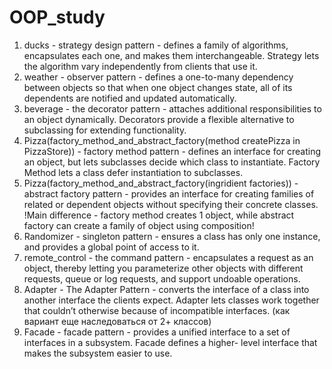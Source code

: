 # OOP_study
1) ducks - strategy design pattern - defines a family of algorithms,
encapsulates each one, and makes them interchangeable.
Strategy lets the algorithm vary independently from
clients that use it.
2) weather - observer pattern - defines a one-to-many
dependency between objects so that when one
object changes state, all of its dependents are
notified and updated automatically.
3) beverage - the decorator pattern - attaches additional
responsibilities to an object dynamically.
Decorators provide a flexible alternative to
subclassing for extending functionality.
4) Pizza(factory_method_and_abstract_factory(method createPizza in PizzaStore)) - factory method pattern - defines an interface for creating an object, but lets subclasses decide which class to instantiate. Factory Method lets a class defer instantiation to subclasses.
5) Pizza(factory_method_and_abstract_factory(ingridient factories)) - abstract factory pattern - provides an interface for creating families of related or dependent objects without specifying their concrete classes.
!Main difference - factory method creates 1 object, while abstract factory can create a family of object using composition!
6) Randomizer - singleton pattern - ensures a class has only one
instance, and provides a global point of access to it.
7) remote_control - the command pattern - encapsulates a request as an
object, thereby letting you parameterize other objects
with different requests, queue or log requests, and
support undoable operations.
8) Adapter - The Adapter Pattern - converts the interface of a class
into another interface the clients expect. Adapter lets
classes work together that couldn’t otherwise because of
incompatible interfaces.
(как вариант еще наследоваться от 2+ классов)
9) Facade - facade pattern - provides a unified interface to a
set of interfaces in a subsystem. Facade defines a higher-
level interface that makes the subsystem easier to use.